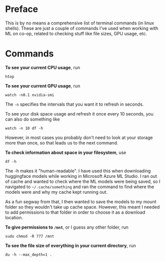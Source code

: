 # Preface
This is by no means a comprehensive list of terminal commands (in linux shells). These are just a couple of commands I've used when working with ML on co-op, related to checking stuff like file sizes, GPU usage, etc. 

# Commands
**To see your current CPU usage**, run
```
htop
```

**To see your current GPU usage**, run
```
watch -n0.1 nvidia-smi
```
The `-n` specifies the intervals that you want it to refresh in seconds.

To see your disk space usage and refresh it once every 10 seconds, you can also do something like 
```
watch -n 10 df -h
```
However, in most cases you probably don't need to look at your storage more than once, so that leads us to the next command.

**To check information about space in your filesystem**, use
```
df -h
```
The -h makes it "human-readable". I have used this when downloading huggingface models while working in Microsoft Azure ML Studio. I ran out of cache and wanted to check where the ML models were being saved, so I navigated to `~/.cache/something` and ran the command to find where the models were and why my cache kept running out. 

As a fun segway from that, I then wanted to save the models to my mount folder so they wouldn't take up cache space. However, this meant I needed to add permissions to that folder in order to choose it as a download location. 

**To give permissions to `/mnt`**, or I guess any other folder, run
```
sudo chmod -R 777 /mnt
```

**To see the file size of everything in your current directory**, run
```
du -h --max_depth=1 .
```
